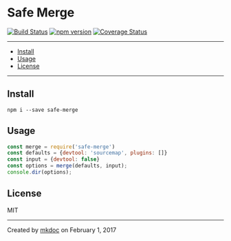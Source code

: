 # Safe Merge

[![Build Status](https://travis-ci.org/tmpfs/safe-merge.svg?v=7)](https://travis-ci.org/tmpfs/safe-merge)
[![npm version](http://img.shields.io/npm/v/safe-merge.svg?v=7)](https://npmjs.org/package/safe-merge)
[![Coverage Status](https://coveralls.io/repos/tmpfs/safe-merge/badge.svg?branch=master&service=github&v=7)](https://coveralls.io/github/tmpfs/safe-merge?branch=master)

---

- [Install](#install)
- [Usage](#usage)
- [License](#license)

---

## Install

```
npm i --save safe-merge
```

## Usage

```javascript
const merge = require('safe-merge')
const defaults = {devtool: 'sourcemap', plugins: []}
const input = {devtool: false}
const options = merge(defaults, input);
console.dir(options);
```

## License

MIT

---

Created by [mkdoc](https://github.com/mkdoc/mkdoc) on February 1, 2017

[mkdoc]: https://github.com/mkdoc/mkdoc
[jshint]: http://jshint.com
[jscs]: http://jscs.info

